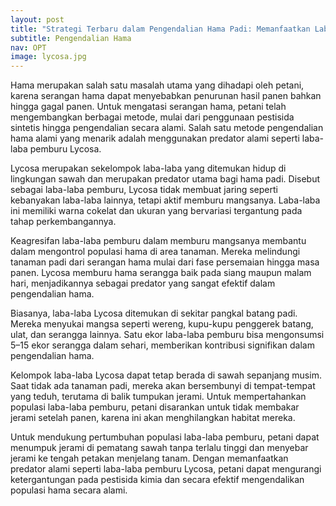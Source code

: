 ```yaml
---
layout: post
title: "Strategi Terbaru dalam Pengendalian Hama Padi: Memanfaatkan Laba-laba Pemburu Lycosa"
subtitle: Pengendalian Hama
nav: OPT
image: lycosa.jpg
---
```


Hama merupakan salah satu masalah utama yang dihadapi oleh petani, karena serangan hama dapat menyebabkan penurunan hasil panen bahkan hingga gagal panen. Untuk mengatasi serangan hama, petani telah mengembangkan berbagai metode, mulai dari penggunaan pestisida sintetis hingga pengendalian secara alami. Salah satu metode pengendalian hama alami yang menarik adalah menggunakan predator alami seperti laba-laba pemburu Lycosa.

Lycosa merupakan sekelompok laba-laba yang ditemukan hidup di lingkungan sawah dan merupakan predator utama bagi hama padi. Disebut sebagai laba-laba pemburu, Lycosa tidak membuat jaring seperti kebanyakan laba-laba lainnya, tetapi aktif memburu mangsanya. Laba-laba ini memiliki warna cokelat dan ukuran yang bervariasi tergantung pada tahap perkembangannya.

Keagresifan laba-laba pemburu dalam memburu mangsanya membantu dalam mengontrol populasi hama di area tanaman. Mereka melindungi tanaman padi dari serangan hama mulai dari fase persemaian hingga masa panen. Lycosa memburu hama serangga baik pada siang maupun malam hari, menjadikannya sebagai predator yang sangat efektif dalam pengendalian hama.

Biasanya, laba-laba Lycosa ditemukan di sekitar pangkal batang padi. Mereka menyukai mangsa seperti wereng, kupu-kupu penggerek batang, ulat, dan serangga lainnya. Satu ekor laba-laba pemburu bisa mengonsumsi 5–15 ekor serangga dalam sehari, memberikan kontribusi signifikan dalam pengendalian hama.

Kelompok laba-laba Lycosa dapat tetap berada di sawah sepanjang musim. Saat tidak ada tanaman padi, mereka akan bersembunyi di tempat-tempat yang teduh, terutama di balik tumpukan jerami. Untuk mempertahankan populasi laba-laba pemburu, petani disarankan untuk tidak membakar jerami setelah panen, karena ini akan menghilangkan habitat mereka.

Untuk mendukung pertumbuhan populasi laba-laba pemburu, petani dapat menumpuk jerami di pematang sawah tanpa terlalu tinggi dan menyebar jerami ke tengah petakan menjelang tanam. Dengan memanfaatkan predator alami seperti laba-laba pemburu Lycosa, petani dapat mengurangi ketergantungan pada pestisida kimia dan secara efektif mengendalikan populasi hama secara alami.
